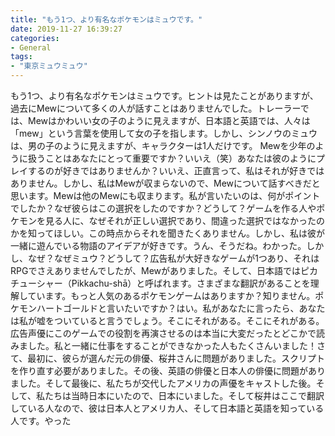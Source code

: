 ```yaml
---
title: "もう1つ、より有名なポケモンはミュウです。"
date: 2019-11-27 16:39:27
categories:
- General
tags:
- "東京ミュウミュウ"
---
```


もう1つ、より有名なポケモンはミュウです。ヒントは見たことがありますが、過去にMewについて多くの人が話すことはありませんでした。トレーラーでは、Mewはかわいい女の子のように見えますが、日本語と英語では、人々は「mew」という言葉を使用して女の子を指します。しかし、シンノウのミュウは、男の子のように見えますが、キャラクターは1人だけです。 Mewを少年のように扱うことはあなたにとって重要ですか？いいえ（笑）あなたは彼のようにプレイするのが好きではありませんか？いいえ、正直言って、私はそれが好きではありません。しかし、私はMewが収まらないので、Mewについて話すべきだと思います。Mewは他のMewにも収まります。私が言いたいのは、何がポイントでしたか？なぜ彼らはこの選択をしたのですか？どうして？ゲームを作る人やポケモンを見る人に、なぜそれが正しい選択であり、間違った選択ではなかったのかを知ってほしい。この時点からそれを聞きたくありません。しかし、私は彼が一緒に遊んでいる物語のアイデアが好きです。うん、そうだね。わかった。しかし、なぜ？なぜミュウ？どうして？広告私が大好きなゲームが1つあり、それはRPGでさえありませんでしたが、Mewがありました。そして、日本語ではピカチューシャー（Pikkachu-shā）と呼ばれます。さまざまな翻訳があることを理解しています。もっと人気のあるポケモンゲームはありますか？知りません。ポケモンハートゴールドと言いたいですか？はい。私があなたに言ったら、あなたは私が嘘をついていると言うでしょう。そこにそれがある。そこにそれがある。広告声優にこのゲームでの役割を再演させるのは本当に大変だったとどこかで読みました。私と一緒に仕事をすることができなかった人もたくさんいました！さて、最初に、彼らが選んだ元の俳優、桜井さんに問題がありました。スクリプトを作り直す必要がありました。その後、英語の俳優と日本人の俳優に問題がありました。そして最後に、私たちが交代したアメリカの声優をキャストした後。そして、私たちは当時日本にいたので、日本にいました。そして桜井はここで翻訳している人なので、彼は日本人とアメリカ人、そして日本語と英語を知っている人です。やった

